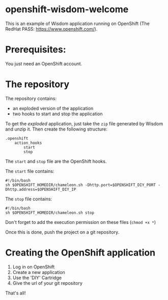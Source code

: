 openshift-wisdom-welcome
========================

This is an example of Wisdom application running on OpenShift (The RedHat PASS: https://www.openshift.com/).

# Prerequisites:

You just need an OpenShift account.

# The repository
The repository contains:

* an exploded version of the application
* two hooks to start and stop the application

To get the _exploded_ application, just take the `zip` file generated by Wisdom and unzip it. 
Then create the following structure:

```
.openshift
    action_hooks 
        start
        stop
````

The `start` and `stop` file are the OpenShift hooks.

The `start` file contains:

```
#!/bin/bash
sh $OPENSHIFT_HOMEDIR/chameleon.sh -Dhttp.port=$OPENSHIFT_DIY_PORT -Dhttp.address=$OPENSHIFT_DIY_IP
```

The `stop` file contains:

```
#!/bin/bash
sh $OPENSHIFT_HOMEDIR/chameleon.sh stop
```

Don't forget to add the execution permission on these files (`chmod +x *`)

Once this is done, push the project on a git repository.

# Creating the OpenShift application

1. Log in on OpenShift
2. Create a new application
3. Use the 'DIY' Cartridge
4. Give the url of your git repository

That's all! 
